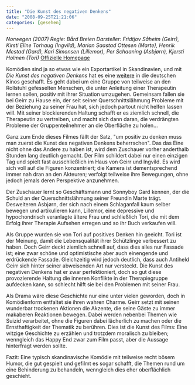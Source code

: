 ```yaml
---
title: "Die Kunst des negativen Denkens"
date: "2008-09-25T21:21:06"
categories: [gesehen]
---
```


*Norwegen (2007)
Regie: Bård Breien
Darsteller: Fridtjov Såheim (Geirr), Kirsti Eline Torhaug (Ingvild), Marian Saastad Ottesen (Marte), Henrik Mestad (Gard), Kari Simonsen (Lillemor), Per Schaaning (Asbjørn), Kjersti Holmen (Tori)*
[Offizielle Homepage](http://www.diekunstdesnegativendenkens.de/)

Komödien sind ja so etwas wie ein Exportartikel in Skandinavien, und mit *Die Kunst des negativen Denkens* hat es eine [weitere](/2004/06/27/elling-nicht-ohne-meine-mutter/) in die deutschen Kinos geschafft. Es geht dabei um eine Gruppe von teilweise an den Rollstuhl gefesselten Menschen, die unter Anleitung einer Therapeutin lernen sollen, positiv mit ihrer Situation umzugehen. Gemeinsam fallen sie bei Geirr zu Hause ein, der seit seiner Querschnittslähmung Probleme mit der Beziehung zu seiner Frau hat, sich jedoch partout nicht helfen lassen will. Mit seiner blockierenden Haltung schafft er es ziemlich schnell, die Therapeutin zu vertreiben, und macht sich dann daran, die verdrängten Probleme der Gruppenteilnehmer an die Oberfläche zu holen...

Ganz zum Ende dieses Filmes fällt der Satz, "um positiv zu denken muss man zuerst die Kunst des negativen Denkens beherrschen". Das das Eine nicht ohne das Andere zu haben ist, wird dem Zuschauer vorher anderthalb Stunden lang deutlich gemacht. Der Film schildert dabei nur einen einzigen Tag und spielt fast ausschließlich im Haus von Geirr und Ingvild. Es wird sich voll auf die Figuren konzentriert; die Kamera ist dementsprechend immer nah dran an den Akteuren; verfolgt teilweise ihre Bewegungen, ohne jedoch jemals deren Perspektive anzunehmen.

Der Zuschauer lernt so Geschäftsmann und Sonnyboy Gard kennen, der die Schuld an der Querschnittslähmung seiner Freundin Marte trägt. Desweiteren Asbjørn, der sich nach einem Schlaganfall kaum selber bewegen und artikulieren kann, Lillemor, eine depressive und hypochondrisch veranlagte ältere Frau und schließlich Tori, die mit dem Erfolg ihrer Therapie Aufsehen erregen und so ihr Buch verkaufen will.

Als Gruppe wurden sie von Tori auf positives Denken hin geeicht. Tori ist der Meinung, damit die Lebensqualität ihrer Schützlinge verbessert zu haben. Doch Geirr deckt ziemlich schnell auf, dass dies alles nur Fassade ist; eine zwar schöne und optimistische aber auch einengende und erdrückende Fassade. Gleichzeitig wird jedoch deutlich, dass auch Antiheld Geirr sich hinter seiner abweisenden Art nur versteckt. Die Kunst des negativen Denkens hat er zwar perfektioniert, doch so gut diese provozierende Haltung die inneren Konflikte in der Therapiegruppe aufdecken kann, so schlecht hilft sie bei den Problemen mit seiner Frau.

Als Drama wäre diese Geschichte nur eine unter vielen geworden, doch in Komödienform entfaltet sie ihren wahren Charme. Geirr setzt mit seinen wunderbar trockenen Aktionen die Akzente, die seine Gäste zu immer makaberen Reaktionen bewegen. Dabei werden nebenbei Themen wie Suizid verarbeitet, ohne die Figuren dabei lächerlich zu machen oder die Ernsthaftigkeit der Thematik zu berühren. Dies ist die Kunst des Films: Eine witzige Geschichte zu erzählen und trotzdem moralisch zu bleiben; wenngleich das Happy End zwar zum Film passt, aber die Aussage hinterfragt werden sollte.

Fazit: Eine typisch skandinavische Komödie mit teilweise recht bösem Humor, die gut gespielt und gefilmt es sogar schafft, die Themen rund um eine Behinderung zu behandeln, wenngleich dies eher oberflächlich geschieht.
